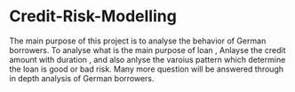 # Credit-Risk-Modelling
The main purpose of this project is to analyse the behavior of German borrowers. To analyse what is the main purpose of loan , Anlayse the credit amount with duration , and also anlyse the varoius pattern which determine the loan is good or bad risk. Many more question will be answered through in depth analysis of German borrowers.
